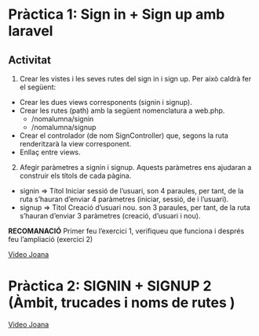 # Pràctica 1: Sign in + Sign up amb laravel
## Activitat
1. Crear les vistes i les seves rutes del sign in i sign up. Per això caldrà fer el següent:

- Crear les dues views corresponents (signin i signup).
- Crear les rutes (path) amb la següent nomenclatura a web.php.
    - /nomalumna/signin
    - /nomalumna/signup
- Crear el controlador (de nom SignController) que, segons la ruta renderitzarà la view corresponent.
- Enllaç entre views.

2. Afegir paràmetres a signin i signup. Aquests paràmetres ens ajudaran a construir els títols de cada pàgina. 

- signin => Títol Iniciar sessió de l’usuari, son 4 paraules, per tant, de la ruta s’hauran d’enviar 4 paràmetres (iniciar, sessió, de i l’usuari).
- signup => Titol Creació d’usuari nou. son 3 paraules, per tant, de la ruta s’hauran d’enviar 3 paràmetres (creació, d’usuari i nou).



**RECOMANACIÓ**
Primer feu l’exercici 1, verifiqueu que funciona i després feu l’ampliació (exercici 2)

[Video Joana](https://drive.google.com/file/d/1q2pLmu_QDDGKkiJw-JGSpVqZue7rE__k/view?usp=sharing)

# Pràctica 2: SIGNIN + SIGNUP 2 (Àmbit, trucades i noms de rutes )

[Video Joana](https://drive.google.com/file/d/16AAxsrC-7VL7IyQ2-zNucbEZXhQHfaHs/view?usp=sharing)